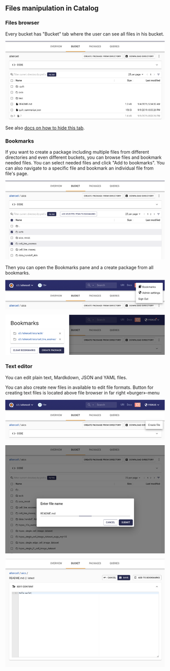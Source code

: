 ## Files manipulation in Catalog

### Files browser

Every bucket has "Bucket" tab where the user can see all files in his bucket.

![Files browser tab](../imgs/catalog-filesbrowser-tab.png)

See also [docs on how to hide this tab](./Preferences.md).

### Bookmarks

If you want to create a package including multiple files from different directories and even different buckets, you can browse files and bookmark needed files. You can select needed files and click "Add to bookmarks". You can also navigate to a specific file and bookmark an individual file from file's page.

![Select and add to bookmarks](../imgs/catalog-filesbrowser-addtobookmarks.png)

Then you can open the Bookmarks pane and a create package from all bookmarks.

![Open bookmarks](../imgs/catalog-filesbrowser-bookmarksmenu.png)

![Browse bookmarks](../imgs/catalog-filesbrowser-bookmarkspane.png)

### Text editor

You can edit plain text, Mardkdown, JSON and YAML files.

You can also create new files in available to edit file formats. Button for creating text files is located above file browser in far right «burger»-menu

![Open menu](../imgs/catalog-createfile-menu.png)

![Choose name](../imgs/catalog-createfile-name.png)

![Edit file](../imgs/catalog-createfile-edit.png)
